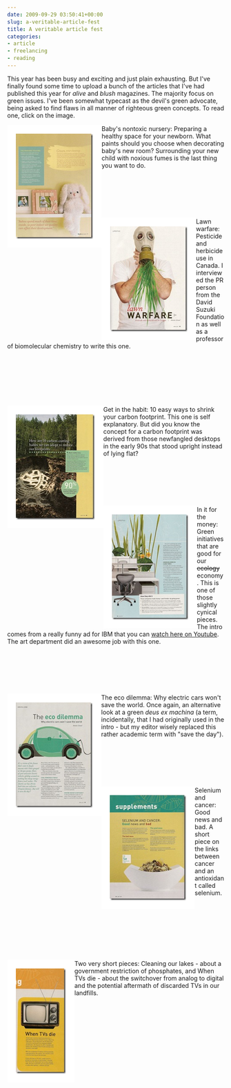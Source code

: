 ```yaml
---
date: 2009-09-29 03:50:41+00:00
slug: a-veritable-article-fest
title: A veritable article fest
categories:
- article
- freelancing
- reading
---
```


This year has been busy and exciting and just plain exhausting. But I've finally found some time to upload a bunch of the articles that I've had published this year for _alive_ and _blush_ magazines. The majority focus on green issues. I've been somewhat typecast as the devil's green advocate, being asked to find flaws in all manner of righteous green concepts. To read one, click on the image.

[<img align="left" style="border:20px solid white" src="/images/blush0002.jpg">](http://wordbit.freehostia.com/scans/blush2.html)

Baby's nontoxic nursery: Preparing a healthy space for your newborn. What paints should you choose when decorating baby's new room? Surrounding your new child with noxious fumes is the last thing you want to do. 

<br>
<br>
<br>
<br>
<br>

[<img align="left" style="border:20px solid white" src="/images/sep090001.jpg">](http://wordbit.freehostia.com/scans/Sept09.html)

Lawn warfare: Pesticide and herbicide use in Canada. I interviewed the PR person from the David Suzuki Foundation as well as a professor of biomolecular chemistry to write this one.

<br>
<br>
<br>
<br>
<br>
<br>
 
[<img align="left" style="border:20px solid white" src="/images/august090002.jpg">](http://wordbit.freehostia.com/scans/August09.html)

Get in the habit: 10 easy ways to shrink your carbon footprint. This one is self explanatory. But did you know the concept for a carbon footprint was derived from those newfangled desktops in the early 90s that stood upright instead of lying flat?

<br>
<br>
<br>
<br>
<br>

[<img align="left" style="border:20px solid white" src="/images/july090005.jpg">](http://wordbit.freehostia.com/scans/July09.html)

In it for the money: Green initiatives that are good for our <strike>ecology</strike> economy. This is one of those slightly cynical pieces. The intro comes from a really funny ad for IBM that you can [watch here on Youtube](http://www.youtube.com/watch?v=VSNFE6eUjfY). The art department did an awesome job with this one.

<br>
<br>
<br>
<br>
<br>

[<img align="left" style="border:20px solid white" src="/images/march090002.jpg">](http://wordbit.freehostia.com/scans/March09.html)

The eco dilemma: Why electric cars won't save the world. Once again, an alternative look at a green _deus ex machina_ (a term, incidentally, that I had originally used in the intro - but my editor wisely replaced this rather academic term with "save the day"). 

<br>
<br> 
<br>
<br>
<br>

[<img align="left" style="border:20px solid white" src="/images/April090001.jpg">](http://wordbit.freehostia.com/scans/April09.html)

Selenium and cancer: Good news and bad. A short piece on the links between cancer and an antioxidant called selenium.

<br>
<br>
<br>
<br>
<br>
<br>
<br>

[<img align="left" style="border:20px solid white" src="/images/march090001.jpg">](http://wordbit.freehostia.com/scans/09shorts.html)

Two very short pieces: Cleaning our lakes - about a government restriction of phosphates, and When TVs die - about the switchover from analog to digital and the potential aftermath of discarded TVs in our landfills.

<br>
<br>
<br>
<br>
<br>
